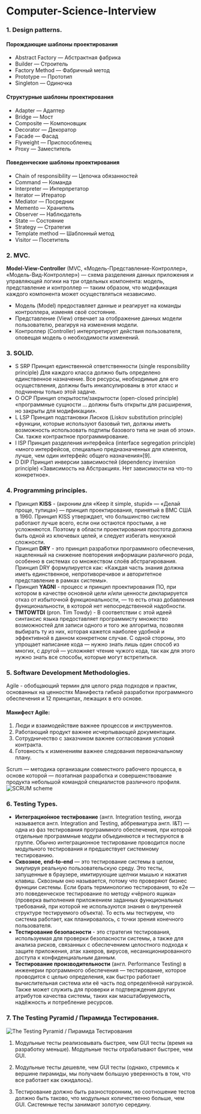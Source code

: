 # Computer-Science-Interview

### 1. Design patterns.

#### Порождающие шаблоны проектирования
* Abstract Factory — Абстрактная фабрика
* Builder — Строитель
* Factory Method — Фабричный метод
* Prototype — Прототип
* Singleton — Одиночка
#### Структурные шаблоны проектирования
* Adapter — Адаптер
* Bridge — Мост
* Composite — Компоновщик
* Decorator — Декоратор
* Facade — Фасад
* Flyweight — Приспособленец
* Proxy — Заместитель
#### Поведенческие шаблоны проектирования
* Chain of responsibility — Цепочка обязанностей
* Command — Команда
* Interpreter — Интерпретатор
* Iterator — Итератор
* Mediator — Посредник
* Memento — Хранитель
* Observer — Наблюдатель
* State — Состояние
* Strategy — Стратегия
* Template method — Шаблонный метод
* Visitor — Посетитель

### 2. MVC.

**Model-View-Controller** (MVC, «Модель-Представление-Контроллер», «Модель-Вид-Контроллер») — схема разделения данных приложения и управляющей логики на три отдельных компонента: модель, представление и контроллер — таким образом, что модификация каждого компонента может осуществляться независимо.

* Модель (Model) предоставляет данные и реагирует на команды контроллера, изменяя своё состояние.
* Представление (View) отвечает за отображение данных модели пользователю, реагируя на изменения модели.
* Контроллер (Controller) интерпретирует действия пользователя, оповещая модель о необходимости изменений.

### 3. SOLID.

* S	SRP
Принцип единственной ответственности (single responsibility principle)
Для каждого класса должно быть определено единственное назначение. Все ресурсы, необходимые для его осуществления, должны быть инкапсулированы в этот класс и подчинены только этой задаче.
* O	OCP
Принцип открытости/закрытости (open-closed principle)
«программные сущности … должны быть открыты для расширения, но закрыты для модификации».
* L	LSP
Принцип подстановки Лисков (Liskov substitution principle)
«функции, которые используют базовый тип, должны иметь возможность использовать подтипы базового типа не зная об этом». См. также контрактное программирование.
* I	ISP
Принцип разделения интерфейса (interface segregation principle)
«много интерфейсов, специально предназначенных для клиентов, лучше, чем один интерфейс общего назначения»[9].
* D	DIP
Принцип инверсии зависимостей (dependency inversion principle)
«Зависимость на Абстракциях. Нет зависимости на что-то конкретное».

### 4. Programming principles.
* Принцип **KISS** - (акроним для «Keep it simple, stupid» — «Делай проще, тупица») — принцип проектирования, принятый в ВМС США в 1960.
Принцип KISS утверждает, что большинство систем работают лучше всего, если они остаются простыми, а не усложняются. Поэтому в области проектирования простота должна быть одной из ключевых целей, и следует избегать ненужной сложности.
* Принцип **DRY** - это принцип разработки программного обеспечения, нацеленный на снижение повторения информации различного рода, особенно в системах со множеством слоёв абстрагирования. Принцип DRY формулируется как: «Каждая часть знания должна иметь единственное, непротиворечивое и авторитетное представление в рамках системы».
* Принцип **YAGNI** - процесс и принцип проектирования ПО, при котором в качестве основной цели и/или ценности декларируется отказ от избыточной функциональности, — то есть отказ добавления функциональности, в которой нет непосредственной надобности.
* **TMTOWTDI** (pron. Tim Towdy) - В соответствии с этой идеей синтаксис языка предоставляет программисту множество возможностей для записи одного и того же алгоритма, позволяя выбирать ту из них, которая кажется наиболее удобной и эффективной в данном конкретном случае. С одной стороны, это упрощает написание кода — нужно знать лишь один способ из многих, с другой — усложняет чтение чужого кода, так как для этого нужно знать все способы, которые могут встретиться.

### 5. Software Development Methodologies.
Agile - обобщающий термин для целого ряда подходов и практик, основанных на ценностях Манифеста гибкой разработки программного обеспечения и 12 принципах, лежащих в его основе.

#### Манифест Agile:
1. Люди и взаимодействие важнее процессов и инструментов.
2. Работающий продукт важнее исчерпывающей документации.
3. Сотрудничество с заказчиком важнее согласования условий контракта.
4. Готовность к изменениям важнее следования первоначальному плану.

Scrum — методика организации совместного рабочего процесса, в основе которой — поэтапная разработка и совершенствование продукта небольшой командой специалистов различного профиля.
![SCRUM scheme](https://blog.skillfactory.ru/wp-content/uploads/2022/03/scrum-1--4939420.png)

### 6. Testing Types.

* **Интеграцио́нное тести́рование** (англ. Integration testing, иногда называется англ. Integration and Testing, аббревиатура англ. I&T) — одна из фаз тестирования программного обеспечения, при которой отдельные программные модули объединяются и тестируются в группе. Обычно интеграционное тестирование проводится после модульного тестирования и предшествует системному тестированию.
* **Сквозное, end-to-end** — это тестирование системы в целом, эмулируя реальную пользовательскую среду. Это тесты, запущенные в браузере, имитирующие щелчки мышью и нажатия клавиш. Сквозным оно называется, потому что проверяют бизнес функции системы. Если брать терминологию тестирования, то e2e — это поведенческое тестирование по методу «чёрного ящика» (проверка выполнения приложением заданных функциональных требований, при которой не используются знания о внутренней структуре тестируемого объекта). То есть мы тестируем, что система работает, как планировалось, с точки зрения конечного пользователя.
* **Тестирование безопасности** - это стратегия тестирования, используемая для проверки безопасности системы, а также для анализа рисков, связанных с обеспечением целостного подхода к защите приложения, атак хакеров, вирусов, несанкционированного доступа к конфиденциальным данным.
* **Тестирование производительности** (англ. Performance Testing) в инженерии программного обеспечения — тестирование, которое проводится с целью определения, как быстро работает вычислительная система или её часть под определённой нагрузкой. Также может служить для проверки и подтверждения других атрибутов качества системы, таких как масштабируемость, надёжность и потребление ресурсов.

### 7. The Testing Pyramid / Пирамида Тестирования.

![The Testing Pyramid / Пирамида Тестирования](https://miro.medium.com/max/1400/1*2VFFoYQHL_k8HOmAp5CvTg.webp)

1. Модульные тесты реализовывать быстрее, чем GUI тесты (время на разработку меньше). Модульные тесты отрабатывают быстрее, чем GUI.

2. Модульные тесты дешевле, чем GUI тесты (однако, стремясь к вершине пирамиды, мы получаем большую уверенность в том, что все работает как ожидалось).

3. Тестирование должно быть разносторонним, но соотношение тестов должно быть таково, что модульных количественно больше, чем GUI. Системные тесты занимают золотую середину.